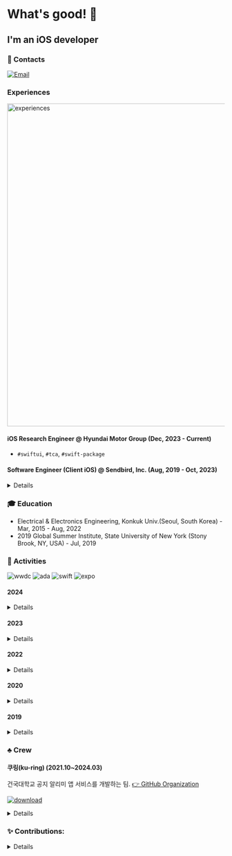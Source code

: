 # What's good! 👋

## I'm an iOS developer

### 🤙 Contacts
[![Email](https://img.shields.io/badge/Email-168de2?style=for-the-badge&logo=mail.ru&logoColor=white)](mailto:chic0815@icloud.com)

### Experiences

<img width="747" alt="experiences" src="https://github.com/user-attachments/assets/0e9fabc7-e951-4c21-be93-0a01b3629803">


#### iOS Research Engineer @ Hyundai Motor Group (Dec, 2023 - Current)
- `#swiftui`, `#tca`, `#swift-package`

#### Software Engineer (Client iOS) @ Sendbird, Inc. (Aug, 2019 - Oct, 2023)
<details>
  
- [Tech Blog: How to build a VoIP app with iOS CallKit and Sendbird Calls](https://sendbird.com/developer/tutorials/make-local-calls-with-callkit-and-sendbird-calls)
  - `#callkit`, `#pushkit`, `#voip`, `#webrtc`
  - 원본: [sendbird/guidelines-ios](https://github.com/sendbird/guidelines-ios/tree/master/How%20to%20develop%20VoIP%20app%20with%20CallKit)
  - See Also: [Beginning-CallKit-SwiftUI](https://github.com/jaesung-0o0/Beginning-CallKit-SwiftUI) - `#callkit`, `#swiftui`
- [iOS UIKit 3.0 part 2: Live coding](https://www.youtube.com/watch?v=P1l2k4VMWCY)
  - `#uikit`, `#sendbirduikit`
- [iOS UIKit 3.0 part 1: Overview](https://www.youtube.com/watch?v=esn1v0f13Os)
  - `#uikit`, `#sendbirduikit`, `#mvvm`
</details>

### 🎓 Education
- Electrical & Electronics Engineering, Konkuk Univ.(Seoul, South Korea) - Mar, 2015 - Aug, 2022
- 2019 Global Summer Institute, State University of New York (Stony Brook, NY, USA) - Jul, 2019

### 🏅 Activities
![wwdc](https://img.shields.io/badge/Apple_WWDC_Winner-999999?style=for-the-badge&logo=apple&logoColor=white)
![ada](https://img.shields.io/badge/Apple_Developer_Academy_@_POSTECH-999999?style=for-the-badge&logo=apple&logoColor=white)
![swift](https://img.shields.io/badge/Swift_Mentorship_Program_(Swift.org)-fa7343?style=for-the-badge&logo=swift&logoColor=white)
![expo](https://img.shields.io/badge/2019_Software_Education_Festival_@_Yeosu_Expo_(한국과학창의재단_KOFAC)-000020?style=for-the-badge&logo=expo&logoColor=white)

#### 2024

<details>

  - Speaker, kprintf Conference, GDSC Konkuk [🔗](https://festa.io/events/4948)

</details>

#### 2023
<details>

  - Organizer, Winners' Night, [Korean WWDC Scholars & Swift Student Challenge Winners](https://github.com/wwdc-kr) [🔗](https://www.instagram.com/p/C1MRxp3P6k2/?igsh=MzRlODBiNWFlZA==)
- Teacher, FastCampus [🔗](https://fastcampus.co.kr/dev_online_ios)
- Teacher, 이도 <제3의어른 - 앱개발자>, 세종시립도서관(Sejong Library) [🔗](https://www.instagram.com/p/CypkWKHvVYZ/?img_index=1)
- Mentor, Swift Mentorship Program 2023, Swift.org [🔗](https://github.com/li3zhen1/Grape/pulls?q=is%3Apr+is%3Aclosed+author%3Ajaesung-0o0)
- Staff, KWDC(Koreawide Developer Conference) 2023 [🔗](https://www.linkedin.com/in/jaesung-lee-674aa6185/details/volunteering-experiences/#:~:text=mentee%E2%80%99s%20learning%20goals.-,Staff,-Staff)
- Staff, SyncSwift2023, AsynSwift @ Apple Developer Academy POSTECT [🔗](https://asyncswift.org)
</details>
  
#### 2022
<details>

  - Mentor, Swift Mentorship Program 2022, Swift.org [🔗](https://www.swift.org/mentorship)
- Speaker, Lunch Session, Apple Developer Academy @ POSTECH [🔗](https://www.linkedin.com/posts/chloekang0525_postech-appleabracademy-sendbird-activity-6999227088935297024-6env?utm_source=share&utm_medium=member_desktop)
</details>

#### 2020
<details>

  - Winner, Apple WWDC20 Swift Student Challenge, Apple Inc. [🔗](http://www.konkuk.ac.kr/Administration/Pub/jsp/New/ku_pe_02_01.jsp?forum=people&id=5b3f1eb)
</details>

#### 2019
<details>

  - Speaker, Let'Swift 2019 [🔗](https://letswift.kr/2019)
- Speaker, SW Talk Busking, Software Education Festival @ Yeosu Expo (한국과학창의재단_KOFAC) [🔗](https://m.blog.naver.com/htiger31/221676998589?view=img_5)
- Winner, Apple WWDC19 Scholarship, Apple Inc. [🔗](https://blog.naver.com/dreamkonkuk/221537896778)
</details>

### ♣️ Crew

#### 쿠링(ku-ring) (2021.10~2024.03)

건국대학교 공지 알리미 앱 서비스를 개발하는 팀. [👉 GitHub Organization](https://github.com/ku-ring)

[![download](https://img.shields.io/badge/download_app-3DBD80?style=for-the-badge&logo=appstore&logoColor=white)](https://ku-ring.onelink.me/Yxhp/ba3d81ce)</br>

<details>
  
**Role**
- iOS Development (2022.12 ~ 2024.03)
- iOS Development (2022.02 ~ 2022.06)
- UIUX Design (2021.10 ~ 2022.02)

**Skills**
- iOS Development: UIKit, SwiftUI, Combine, WebSocket, API, DocC, Swift Package, Framework
- UIUX Design: Figma, Zeplin

**Projects**
- 애플리케이션
  - [쿠링](https://ku-ring.onelink.me/Yxhp/ba3d81ce): 건국대학교 공지사항 및 60여개 학과/학부의 공지사항을 구독하고 푸시알림으로 받을 수 있는 공지알리미 앱.
    - 1.2 버전부터 100% SwiftUI 로 전환.
      - `#uikit`, `#uistoryboard`, `#snapkit`, `#rxswift`, `#swiftui`, `#combine`
    - 2.0 버전부터 오픈소스 프로젝트: [v2 레포](https://github.com/ku-ring/ios-app)
      - `#swiftui`, `#tca`, `#swift-package`, `#github-actions`, `#패키지기반모듈화`
- 멤버 모집 미션 프로젝트
  - [🍿SwiftCinema](https://github.com/ku-ring/swift-cinema)
    - 버그 고쳐서 앱 완성하기
    - iOS 멤버 모집 시 기술 스택 검증용 미션 프로젝트
    - `#swiftui`, `#github-actions`
- 스위프트 패키지 
  - [KuringSDK](https://github.com/ku-ring/kuring-sdk-ios-spm): 쿠링앱의 API/WS 통신을 위한 백엔드 로직을 담고 있는 스위프트 패키지 ([xframework](https://github.com/KU-Stacks/kuring-sdk-ios-spm/tree/main/XCFramework/KuringSDK.xcframework)를 사용)
    - `#스위프트패키지`, `#xcframework`, `#websocket`, `#api`
  - [KuringCommons](https://github.com/ku-ring/kuring-ios-commons): 쿠링 프로젝트에 공통적으로 사용되는 기능들을 모아둔 패키지. UI/UX 디자인을 위한 ColorSet 설계. ([DocC](https://github.com/KU-Stacks/kuring-ios-commons/tree/main/KuringCommons.doccarchive) 제공)
    - `#스위프트패키지`, `#docc`
- 대외활동
  - 쿠링 in Campus - 2022 건국대학교 축제 (일상회복 맞이주간) 부스 운영
  - 쿠링의 공지단속 - 2023 건국대학교 축제 (일감호 축전) 부스 운영
</details>

### ✨ Contributions:
<details>
  
- Google | Generative AI
- Apple | Swift
- Apple | Swift Package Manager
- Swift Server Community | [MQTT NIO](https://github.com/swift-server-community/mqtt-nio)
- Pointfree.co | [The Composable Architecture](https://github.com/pointfreeco/swift-composable-architecture)
- Pointfree.co | [swift-dependenices](https://github.com/pointfreeco/swift-dependenices)
- Sendbird: 
  - [Main Contributor | Sendbird UIKit iOS](https://github.com/sendbird/sendbird-uikit-ios/graphs/contributors)
  - [Main Contributor | Sendbird ChatGPT sample](https://github.com/sendbird/sendbird-chatgpt-sample-ios)
  - [Main Contributor | SupportChat sample](https://github.com/sendbird/sendbird-supportchat-sample-ios)
  - [Main Contributor | SendbirdCalls Quickstart & examples](https://github.com/sendbird/quickstart-calls-directcall-ios/graphs/contributors)
</details>
